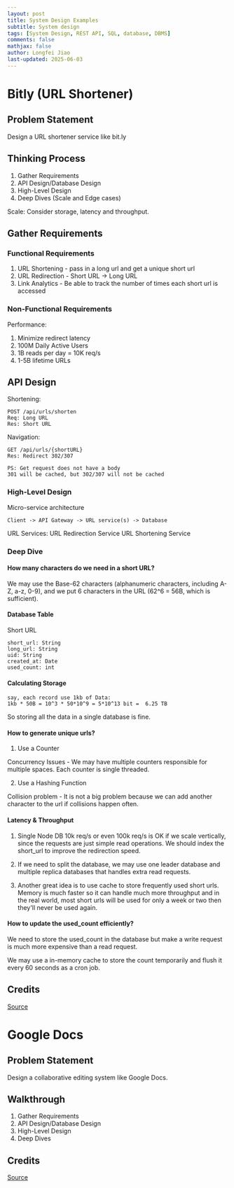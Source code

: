 ```yaml
---
layout: post
title: System Design Examples
subtitle: System design
tags: [System Design, REST API, SQL, database, DBMS]
comments: false
mathjax: false
author: Longfei Jiao
last-updated: 2025-06-03
---
```


# **Bitly (URL Shortener)**

## Problem Statement

Design a URL shortener service like bit.ly

## Thinking Process

1. Gather Requirements
2. API Design/Database Design
3. High-Level Design
4. Deep Dives (Scale and Edge cases)

Scale: Consider storage, latency and throughput. 

## Gather Requirements

### Functional Requirements
1. URL Shortening - pass in a long url and get a unique short url
2. URL Redirection - Short URL -> Long URL
3. Link Analytics - Be able to track the number of times each short url is accessed

### Non-Functional Requirements
Performance: 
1. Minimize redirect latency
2. 100M Daily Active Users
3. 1B reads per day = 10K req/s
4. 1-5B lifetime URLs

## API Design

Shortening:

    POST /api/urls/shorten
    Req: Long URL
    Res: Short URL

Navigation: 

    GET /api/urls/{shortURL}
    Res: Redirect 302/307

    PS: Get request does not have a body
    301 will be cached, but 302/307 will not be cached

### High-Level Design

Micro-service architecture

    Client -> API Gateway -> URL service(s) -> Database

URL Services: 
    URL Redirection Service
    URL Shortening Service

### Deep Dive

#### How many characters do we need in a short URL?

We may use the Base-62 characters (alphanumeric characters, including A-Z, a-z, 0-9), and we put 6 characters in the URL (62^6 = 56B, which is sufficient). 

#### Database Table

Short URL

    short_url: String
    long_url: String
    uid: String
    created_at: Date
    used_count: int

#### Calculating Storage

    say, each record use 1kb of Data: 
    1kb * 50B = 10^3 * 50*10^9 = 5*10^13 bit =  6.25 TB

So storing all the data in a single database is fine. 

#### How to generate unique urls? 

1. Use a Counter

Concurrency Issues - We may have multiple counters responsible for multiple spaces. Each counter is single threaded. 

2. Use a Hashing Function

Collision problem - It is not a big problem because we can add another character to the url if collisions happen often. 


#### Latency & Throughput

1. Single Node DB
10k req/s or even 100k req/s is OK if we scale vertically, since the requests are just simple read operations. We should index the short_url to improve the redirection speed. 

2. If we need to split the database, we may use one leader database and multiple replica databases that handles extra read requests. 

3. Another great idea is to use cache to store frequently used short urls. Memory is much faster so it can handle much more throughput and in the real world, most short urls will be used for only a week or two then they'll never be used again. 

#### How to update the used_count efficiently? 

We need to store the used_count in the database but make a write request is much more expensive than a read request. 

We may use a in-memory cache to store the count temporarily and flush it every 60 seconds as a cron job. 


## Credits
[Source](https://www.youtube.com/watch?v=qSJAvd5Mgio)

# **Google Docs**

## Problem Statement

Design a collaborative editing system like Google Docs. 

## Walkthrough

1. Gather Requirements
2. API Design/Database Design
3. High-Level Design
4. Deep Dives

## Credits
[Source](https://www.youtube.com/watch?v=9JKBlkwg0yM)